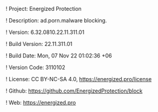 ! Project: Energized Protection

! Description: ad.porn.malware blocking.

! Version: 6.32.0810.22.11.311.01

! Build Version: 22.11.311.01

! Build Date: Mon, 07 Nov 22 01:02:36 +06

! Version Code: 3110102

! License: CC BY-NC-SA 4.0, https://energized.pro/license

! Github: https://github.com/EnergizedProtection/block

! Web: https://energized.pro
